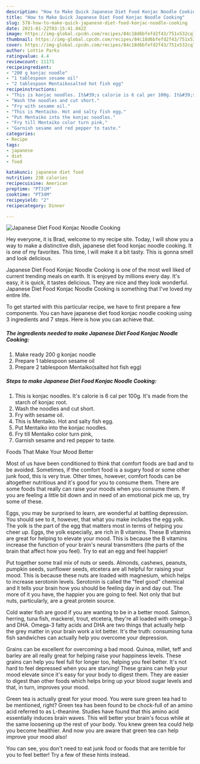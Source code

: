 ```yaml
---
description: "How to Make Quick Japanese Diet Food Konjac Noodle Cooking"
title: "How to Make Quick Japanese Diet Food Konjac Noodle Cooking"
slug: 578-how-to-make-quick-japanese-diet-food-konjac-noodle-cooking
date: 2021-01-22T03:15:41.842Z
image: https://img-global.cpcdn.com/recipes/84c18d6bfefd2f43/751x532cq70/japanese-diet-food-konjac-noodle-cooking-recipe-main-photo.jpg
thumbnail: https://img-global.cpcdn.com/recipes/84c18d6bfefd2f43/751x532cq70/japanese-diet-food-konjac-noodle-cooking-recipe-main-photo.jpg
cover: https://img-global.cpcdn.com/recipes/84c18d6bfefd2f43/751x532cq70/japanese-diet-food-konjac-noodle-cooking-recipe-main-photo.jpg
author: Lottie Parks
ratingvalue: 4.4
reviewcount: 11171
recipeingredient:
- "200 g konjac noodle"
- "1 tablespoon sesame oil"
- "2 tablespoon Mentaikosalted hot fish egg"
recipeinstructions:
- "This is konjac noodles. It&#39;s calorie is 6 cal per 100g. It&#39;s made from the starch of konjac root."
- "Wash the noodles and cut short."
- "Fry with sesame oil."
- "This is Mentaiko. Hot and salty fish egg."
- "Put Mentaiko into the konjac noodles."
- "Fry till Mentaiko color turn pink,"
- "Garnish sesame and red pepper to taste."
categories:
- Recipe
tags:
- japanese
- diet
- food

katakunci: japanese diet food 
nutrition: 238 calories
recipecuisine: American
preptime: "PT31M"
cooktime: "PT34M"
recipeyield: "2"
recipecategory: Dinner

---
```



![Japanese Diet Food Konjac Noodle Cooking](https://img-global.cpcdn.com/recipes/84c18d6bfefd2f43/751x532cq70/japanese-diet-food-konjac-noodle-cooking-recipe-main-photo.jpg)

Hey everyone, it is Brad, welcome to my recipe site. Today, I will show you a way to make a distinctive dish, japanese diet food konjac noodle cooking. It is one of my favorites. This time, I will make it a bit tasty. This is gonna smell and look delicious.

Japanese Diet Food Konjac Noodle Cooking is one of the most well liked of current trending meals on earth. It is enjoyed by millions every day. It's easy, it is quick, it tastes delicious. They are nice and they look wonderful. Japanese Diet Food Konjac Noodle Cooking is something that I've loved my entire life.




To get started with this particular recipe, we have to first prepare a few components. You can have japanese diet food konjac noodle cooking using 3 ingredients and 7 steps. Here is how you can achieve that.

<!--inarticleads1-->

##### The ingredients needed to make Japanese Diet Food Konjac Noodle Cooking:

1. Make ready 200 g konjac noodle
1. Prepare 1 tablespoon sesame oil
1. Prepare 2 tablespoon Mentaiko(salted hot fish egg)




<!--inarticleads2-->

##### Steps to make Japanese Diet Food Konjac Noodle Cooking:

1. This is konjac noodles. It&#39;s calorie is 6 cal per 100g. It&#39;s made from the starch of konjac root.
1. Wash the noodles and cut short.
1. Fry with sesame oil.
1. This is Mentaiko. Hot and salty fish egg.
1. Put Mentaiko into the konjac noodles.
1. Fry till Mentaiko color turn pink,
1. Garnish sesame and red pepper to taste.




Foods That Make Your Mood Better


Most of us have been conditioned to think that comfort foods are bad and to be avoided. Sometimes, if the comfort food is a sugary food or some other junk food, this is very true. Other times, however, comfort foods can be altogether nutritious and it's good for you to consume them. There are some foods that really can raise your moods when you consume them. If you are feeling a little bit down and in need of an emotional pick me up, try some of these.

Eggs, you may be surprised to learn, are wonderful at battling depression. You should see to it, however, that what you make includes the egg yolk. The yolk is the part of the egg that matters most in terms of helping you cheer up. Eggs, the yolk especially, are rich in B vitamins. These B vitamins are great for helping to elevate your mood. This is because the B vitamins increase the function of your brain's neural transmitters (the parts of the brain that affect how you feel). Try to eat an egg and feel happier!

Put together some trail mix of nuts or seeds. Almonds, cashews, peanuts, pumpkin seeds, sunflower seeds, etcetera are all helpful for raising your mood. This is because these nuts are loaded with magnesium, which helps to increase serotonin levels. Serotonin is called the "feel good" chemical and it tells your brain how you should be feeling day in and day out. The more of it you have, the happier you are going to feel. Not only that but nuts, particularly, are a great protein source.

Cold water fish are good if you are wanting to be in a better mood. Salmon, herring, tuna fish, mackerel, trout, etcetera, they're all loaded with omega-3 and DHA. Omega-3 fatty acids and DHA are two things that actually help the grey matter in your brain work a lot better. It's the truth: consuming tuna fish sandwiches can actually help you overcome your depression. 

Grains can be excellent for overcoming a bad mood. Quinoa, millet, teff and barley are all really great for helping raise your happiness levels. These grains can help you feel full for longer too, helping you feel better. It's not hard to feel depressed when you are starving! These grains can help your mood elevate since it's easy for your body to digest them. They are easier to digest than other foods which helps bring up your blood sugar levels and that, in turn, improves your mood.

Green tea is actually great for your mood. You were sure green tea had to be mentioned, right? Green tea has been found to be chock-full of an amino acid referred to as L-theanine. Studies have found that this amino acid essentially induces brain waves. This will better your brain's focus while at the same loosening up the rest of your body. You knew green tea could help you become healthier. And now you are aware that green tea can help improve your mood also!

You can see, you don't need to eat junk food or foods that are terrible for you to feel better! Try  a few  of  these  hints  instead.

